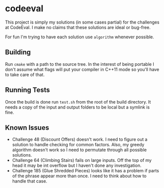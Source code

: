 # codeeval
This project is simply my solutions (in some cases partial) for the challenges
at CodeEval.  I make no claims that these solutions are ideal or bug-free.

For fun I'm trying to have each solution use `algorithm` whenever possible.

## Building
Run `cmake` with a path to the source tree.  In the interest of being portable
I don't assume what flags will put your compiler in C++11 mode so you'll have
to take care of that.

## Running Tests
Once the build is done run `test.sh` from the root of the build directory.  It
needs a copy of the input and output folders to be local but a symlink is fine.

## Known Issues
* Challenge 48 (Discount Offers) doesn't work.  I need to figure out a
  solution to handle checking for common factors.  Also, my greedy algorithm
  doesn't work so I need to permutate through all possible solutions.
* Challenge 64 (Climbing Stairs) fails on large inputs.  Off the top of my
  head it may be int overflow but I haven't done any investigation.
* Challenge 185 (Glue Shredded Pieces) looks like it has a problem if parts of
  the phrase appear more than once.  I need to think about how to handle that
  case.
